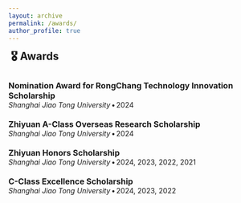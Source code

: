```yaml
---
layout: archive
permalink: /awards/
author_profile: true
---
```


<h2 style="margin-top: 1px; margin-left: 5px;">🎖️ Awards</h2>
<div style="height: 10px;"></div>

<p style="margin: 0; font-size: 16px;"><b>Nomination Award for RongChang Technology Innovation Scholarship</b></p>
<p style="margin: 0; font-size: 14px;"><i>Shanghai Jiao Tong University</i><span style="padding: 0 2px;">•</span>2024</p>
<div style="height: 20px;"></div>

<p style="margin: 0; font-size: 16px;"><b>Zhiyuan A-Class Overseas Research Scholarship</b></p>
<p style="margin: 0; font-size: 14px;"><i>Shanghai Jiao Tong University</i><span style="padding: 0 2px;">•</span>2024</p>
<div style="height: 20px;"></div>

<p style="margin: 0; font-size: 16px;"><b>Zhiyuan Honors Scholarship</b></p>
<p style="margin: 0; font-size: 14px;"><i>Shanghai Jiao Tong University</i><span style="padding: 0 2px;">•</span>2024, 2023, 2022, 2021</p>
<div style="height: 20px;"></div>

<p style="margin: 0; font-size: 16px;"><b>C-Class Excellence Scholarship</b></p>
<p style="margin: 0; font-size: 14px;"><i>Shanghai Jiao Tong University</i><span style="padding: 0 2px;">•</span>2024, 2023, 2022</p>
<div style="height: 20px;"></div>
